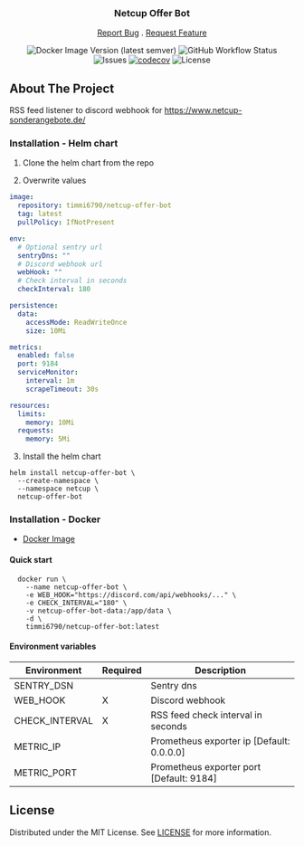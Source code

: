 <br/>
<p align="center">
  <h3 align="center">Netcup Offer Bot</h3>

  <p align="center">
    <a href="https://github.com/Timmi6790/netcup-offer-bot/issues">Report Bug</a>
    .
    <a href="https://github.com/Timmi6790/netcup-offer-bot/issues">Request Feature</a>
  </p>
</p>

<div align="center">

![Docker Image Version (latest semver)](https://img.shields.io/docker/v/timmi6790/netcup-offer-bot)
![GitHub Workflow Status](https://img.shields.io/github/actions/workflow/status/Timmi6790/netcup-offer-bot/build.yml)
![Issues](https://img.shields.io/github/issues/Timmi6790/netcup-offer-bot)
[![codecov](https://codecov.io/gh/Timmi6790/netcup-offer-bot/branch/master/graph/badge.svg?token=JEK95V1906)](https://codecov.io/gh/Timmi6790/netcup-offer-bot)
![License](https://img.shields.io/github/license/Timmi6790/netcup-offer-bot)

</div>

## About The Project

RSS feed listener to discord webhook for https://www.netcup-sonderangebote.de/

### Installation - Helm chart

1. Clone the helm chart from the repo

2. Overwrite values

```yaml
image:
  repository: timmi6790/netcup-offer-bot
  tag: latest
  pullPolicy: IfNotPresent

env:
  # Optional sentry url
  sentryDns: ""
  # Discord webhook url
  webHook: ""
  # Check interval in seconds
  checkInterval: 180

persistence:
  data:
    accessMode: ReadWriteOnce
    size: 10Mi

metrics:
  enabled: false
  port: 9184
  serviceMonitor:
    interval: 1m
    scrapeTimeout: 30s

resources:
  limits:
    memory: 10Mi
  requests:
    memory: 5Mi
```

3. Install the helm chart

```shell
helm install netcup-offer-bot \
  --create-namespace \
  --namespace netcup \
  netcup-offer-bot
```

### Installation - Docker

- [Docker Image](https://hub.docker.com/repository/docker/timmi6790/netcup-offer-bot)

#### Quick start

```shell
  docker run \
    --name netcup-offer-bot \
    -e WEB_HOOK="https://discord.com/api/webhooks/..." \
    -e CHECK_INTERVAL="180" \
    -v netcup-offer-bot-data:/app/data \
    -d \
    timmi6790/netcup-offer-bot:latest
  ```

#### Environment variables

| Environment    	  | Required 	  | Description                         	                                 |
|-------------------|-------------|-----------------------------------------------------------------------|
| SENTRY_DSN     	  | 	           | Sentry dns                          	                                 |
| WEB_HOOK       	  | X         	 | Discord webhook                     	                                 |
| CHECK_INTERVAL 	  | X         	 | RSS feed check interval in seconds 	                                  |
| METRIC_IP       	 | 	           | Prometheus exporter ip [Default: 0.0.0.0]                           	 |
| METRIC_PORT     	 | 	           | Prometheus exporter port [Default: 9184]                            	 |

## License

Distributed under the MIT License. See [LICENSE](https://github.com/Timmi6790/netcup-offer-bot/blob/main/LICENSE.md) for
more information.